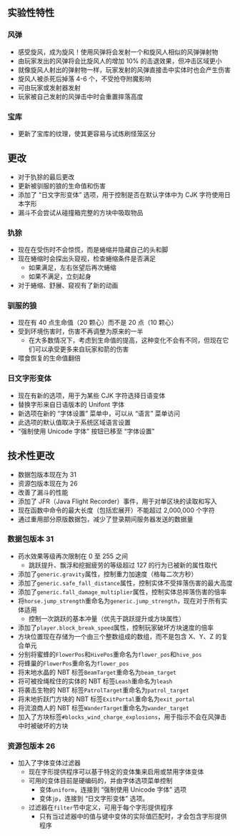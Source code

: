 ## 实验性特性
### 风弹
* 感受旋风，成为旋风！使用风弹将会发射一个和旋风人相似的风弹弹射物
* 由玩家发出的风弹将会比旋风人的增加 10% 的击退效果，但冲击区域更小
* 就像旋风人射出的弹射物一样，玩家发射的风弹直接击中实体时也会产生伤害
* 旋风人被杀死后掉落 4-6 个，不受抢夺附魔影响
* 可由玩家或发射器发射
* 玩家被自己发射的风弹击中时会重置摔落高度
### 宝库
* 更新了宝库的纹理，使其更容易与试炼刷怪笼区分
## 更改
* 对于犰狳的最后更改
* 更新被驯服的狼的生命值和伤害
* 添加了 “日文字形变体” 选项，用于控制是否在默认字体中为 CJK 字符使用日本字形
* 漏斗不会尝试从碰撞箱完整的方块中吸取物品
### 犰狳
* 现在在受伤时不会惊慌，而是蜷缩并隐藏自己的头和脚
* 现在蜷缩时会探出头窥视，检查蜷缩条件是否满足
    * 如果满足，左右张望后再次蜷缩
    * 如果不满足，立刻起身
* 对于蜷缩、舒展、窥视有了新的动画
### 驯服的狼
* 现在有 40 点生命值（20 颗心）而不是 20 点（10 颗心）
* 受到环境伤害时，伤害不再调整为原来的一半
    * 在大多数情况下，考虑到生命值的提高，这种变化不会有不同，但现在它们可以承受更多来自玩家和箭的伤害
* 喂食恢复的生命值翻倍
### 日文字形变体
* 现在有新的选项，用于为某些 CJK 字符选择日语变体
* 替换字形来自日语版本的 Unifont 字体
* 新选项在新的 “字体设置” 菜单中，可以从 “语言” 菜单访问
* 此选项的默认值取决于系统区域语言设置
* “强制使用 Unicode 字体” 按钮已移至 “字体设置”
## 技术性更改
* 数据包版本现在为 31
* 资源包版本现在为 26
* 改善了漏斗的性能
* 添加了 JFR（Java Flight Recorder）事件，用于对单区块的读取和写入
* 现在函数中命令的最大长度（包括宏展开）不能超过 2,000,000 个字符
* 通过重用部分原版数据包，减少了登录期间服务器发送的数据量
### 数据包版本 31
* 药水效果等级再次限制在 0 至 255 之间
    * 跳跃提升、飘浮和挖掘疲劳的等级超过 127 的行为已被新的属性取代
* 添加了`generic.gravity`属性，控制重力加速度（格每二次方秒）
* 添加了`generic.safe_fall_distance`属性，控制实体不受摔落伤害的最大高度
* 添加了`generic.fall_damage_multiplier`属性，控制实体总摔落伤害的倍率
* 将`horse.jump_strength`重命名为`generic.jump_strength`，现在对于所有实体适用
    * 控制一次跳跃的基本冲量（优先于跳跃提升或方块属性）
* 添加了`player.block_break_speed`属性，控制玩家破坏方块速度的倍率
* 方块位置现在存储为一个由三个整数组成的数组，而不是包含 X、Y、Z 的复合单元
* 分别将蜜蜂的`FlowerPos`和`HivePos`重命名为`flower_pos`和`hive_pos`
* 将蜂巢的`FlowerPos`重命名为`flower_pos`
* 将末地水晶的 NBT 标签`BeamTarget`重命名为`beam_target`
* 将可被拴绳栓住的实体的 NBT 标签`Leash`重命名为`leash`
* 将袭击生物的 NBT 标签`PatrolTarget`重命名为`patrol_target`
* 将末地折跃门方块的 NBT 标签`ExitPortal`重命名为`exit_portal`
* 将流浪商人的 NBT 标签`WanderTarget`重命名为`wander_target`
* 加入了方块标签`#blocks_wind_charge_explosions`，用于指示不会在风弹击中时被破坏的方块
### 资源包版本 26
* 加入了字体变体过滤器
    * 现在字形提供程序可以基于特定的变体集来启用或禁用字体变体
    * 可用的变体目前是硬编码的，并由字体选项菜单控制
        * 变体`uniform`，连接到 “强制使用 Unicode 字体” 选项
        * 变体`jp`，连接到 “日文字形变体” 选项。
    * 过滤器在`filter`节中定义，可用于每个字形提供程序
        * 只有当过滤器中的值与键中变体的实际值匹配时，才会包含字形提供程序
